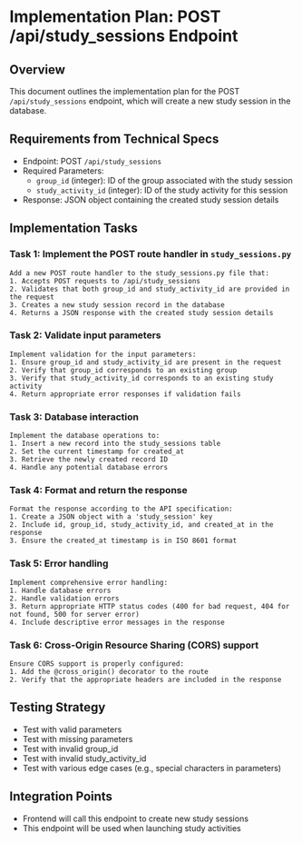 # Implementation Plan: POST /api/study_sessions Endpoint

## Overview
This document outlines the implementation plan for the POST `/api/study_sessions` endpoint, which will create a new study session in the database.

## Requirements from Technical Specs
- Endpoint: POST `/api/study_sessions`
- Required Parameters:
  - `group_id` (integer): ID of the group associated with the study session
  - `study_activity_id` (integer): ID of the study activity for this session
- Response: JSON object containing the created study session details

## Implementation Tasks

### Task 1: Implement the POST route handler in `study_sessions.py`
```
Add a new POST route handler to the study_sessions.py file that:
1. Accepts POST requests to /api/study_sessions
2. Validates that both group_id and study_activity_id are provided in the request
3. Creates a new study session record in the database
4. Returns a JSON response with the created study session details
```

### Task 2: Validate input parameters
```
Implement validation for the input parameters:
1. Ensure group_id and study_activity_id are present in the request
2. Verify that group_id corresponds to an existing group
3. Verify that study_activity_id corresponds to an existing study activity
4. Return appropriate error responses if validation fails
```

### Task 3: Database interaction
```
Implement the database operations to:
1. Insert a new record into the study_sessions table
2. Set the current timestamp for created_at
3. Retrieve the newly created record ID
4. Handle any potential database errors
```

### Task 4: Format and return the response
```
Format the response according to the API specification:
1. Create a JSON object with a 'study_session' key
2. Include id, group_id, study_activity_id, and created_at in the response
3. Ensure the created_at timestamp is in ISO 8601 format
```

### Task 5: Error handling
```
Implement comprehensive error handling:
1. Handle database errors
2. Handle validation errors
3. Return appropriate HTTP status codes (400 for bad request, 404 for not found, 500 for server error)
4. Include descriptive error messages in the response
```

### Task 6: Cross-Origin Resource Sharing (CORS) support
```
Ensure CORS support is properly configured:
1. Add the @cross_origin() decorator to the route
2. Verify that the appropriate headers are included in the response
```

## Testing Strategy
- Test with valid parameters
- Test with missing parameters
- Test with invalid group_id
- Test with invalid study_activity_id
- Test with various edge cases (e.g., special characters in parameters)

## Integration Points
- Frontend will call this endpoint to create new study sessions
- This endpoint will be used when launching study activities

